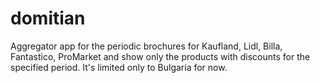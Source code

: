 # domitian
Aggregator app for the periodic brochures for Kaufland, Lidl, Billa, Fantastico, ProMarket and show only the products with discounts for the specified period. It's limited only to Bulgaria for now.
